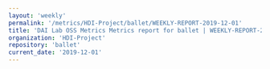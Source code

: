 ```yaml
---
layout: 'weekly'
permalink: '/metrics/HDI-Project/ballet/WEEKLY-REPORT-2019-12-01'
title: 'DAI Lab OSS Metrics Metrics report for ballet | WEEKLY-REPORT-2019-12-01'
organization: 'HDI-Project'
repository: 'ballet'
current_date: '2019-12-01'
---
```

